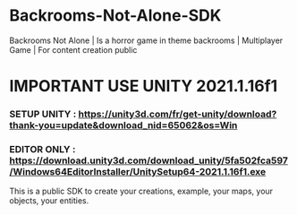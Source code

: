 # Backrooms-Not-Alone-SDK
Backrooms Not Alone | Is a horror game in theme backrooms | Multiplayer Game | For content creation public

# IMPORTANT USE UNITY 2021.1.16f1

### SETUP UNITY : https://unity3d.com/fr/get-unity/download?thank-you=update&download_nid=65062&os=Win

### EDITOR ONLY : https://download.unity3d.com/download_unity/5fa502fca597/Windows64EditorInstaller/UnitySetup64-2021.1.16f1.exe

This is a public SDK to create your creations, example, your maps, your objects, your entities.
